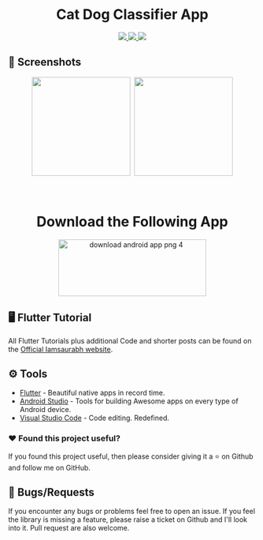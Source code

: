 <h1 align="center"> Cat Dog Classifier App</h1>

</h1>
<p align="center">
  </a>
  <a href="https://play.google.com/store/apps/details?id=com.classifier.cat_vs_dog">
    <img src="https://img.shields.io/badge/Google-PlayStore-green.svg?style=for-the-badge">
  </a>
   <a href="https://www.youtube.com/channel/UCZIK8dK6N0TrgJFQ_f41iBQ">
    <img src="https://img.shields.io/badge/YouTube-iamtheks-red.svg?style=for-the-badge">
  </a>
 <a href="https://github.com/KS9004/cat_vs_dog_detector_app">
    <img src="https://img.shields.io/badge/Open-Source-green.svg?style=for-the-badge">
  </a>  
   
 
</p>


## 📱 Screenshots #

<p align="center">
  <img src="https://i.imgur.com/GkY7KJa.jpg" width="200" hspace="2">
  <img src="https://i.imgur.com/XcYWnf8.jpg" width="200" hspace="2">
  
</p>

<h1 align="center">
    <br>
  Download the Following App  
  <br>
</h1>
<p align="center">
<a href="https://play.google.com/store/apps/details?id=com.classifier.cat_vs_dog" title="Image from PNG Image"><img src="https://i.imgur.com/e4O2rYY.png?1" height="115"width="300" alt="download android app png 4"></a>
</p>



## 🖥 Flutter Tutorial
All Flutter Tutorials plus additional Code and shorter posts can be found on the [Official Iamsaurabh website](https://www.iamsaurabh.tech/). 

## ⚙️ Tools
* [Flutter](https://flutter.dev/) - Beautiful native apps in record time.
* [Android Studio](https://developer.android.com/studio/index.html/) - Tools for building Awesome apps on every type of Android device.
* [Visual Studio Code](https://code.visualstudio.com/) - Code editing. Redefined.


### :heart: Found this project useful?

If you found this project useful, then please consider giving it a :star: on Github and follow me on GitHub.


## 🐞 Bugs/Requests #
If you encounter any bugs or problems feel free to open an issue. If you feel the library is missing a feature, please raise a ticket on Github and I'll look into it. Pull request are also welcome.


